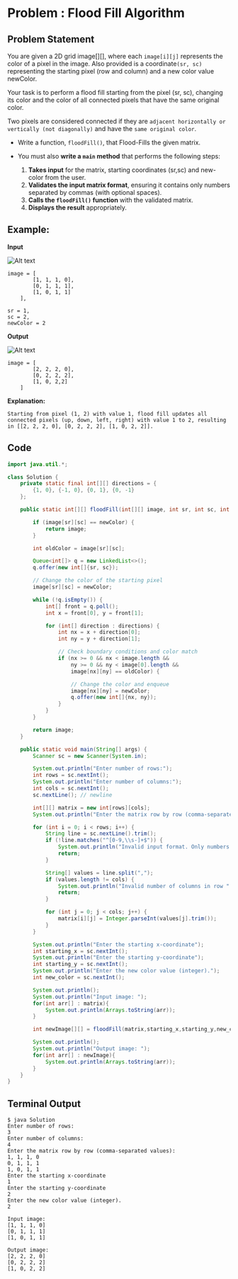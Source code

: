# Problem : Flood Fill Algorithm

## Problem Statement
You are given a 2D grid image[][], where each `image[i][j]` represents the color of a pixel in the image. Also provided is a coordinate`(sr, sc)` representing the starting pixel (row and column) and a new color value newColor.

Your task is to perform a flood fill starting from the pixel (sr, sc), changing its color and the color of all connected pixels that have the same original color. 

Two pixels are considered connected if they are `adjacent horizontally or vertically (not diagonally)` and have the `same original color`.

- Write a function, `floodFill()`, that Flood-Fills the given matrix.

- You must also **write a `main` method** that performs the following steps:

   1. **Takes input** for the matrix, starting coordinates (sr,sc) and new-color from the user.
   2. **Validates the input matrix format**, ensuring it contains only numbers separated by commas (with optional spaces).
   3. **Calls the `floodFill()` function** with the validated matrix.
   4. **Displays the result** appropriately.

## Example:
**Input**

![Alt text](https://media.geeksforgeeks.org/wp-content/uploads/20250411185458270414/111.webp "Input Image")
```
image = [
        [1, 1, 1, 0], 
        [0, 1, 1, 1], 
        [1, 0, 1, 1]
    ], 

sr = 1, 
sc = 2, 
newColor = 2
```

**Output**

![Alt text](https://media.geeksforgeeks.org/wp-content/uploads/20250411185456443739/222.webp "Input Image")

```
image = [
        [2, 2, 2, 0], 
        [0, 2, 2, 2], 
        [1, 0, 2,2]
    ] 
```
**Explanation:**
```
Starting from pixel (1, 2) with value 1, flood fill updates all connected pixels (up, down, left, right) with value 1 to 2, resulting in [[2, 2, 2, 0], [0, 2, 2, 2], [1, 0, 2, 2]].
```

## Code
```java
import java.util.*;

class Solution {
    private static final int[][] directions = {
        {1, 0}, {-1, 0}, {0, 1}, {0, -1}
    };

    public static int[][] floodFill(int[][] image, int sr, int sc, int newColor) {

        if (image[sr][sc] == newColor) {
            return image;
        }

        int oldColor = image[sr][sc];

        Queue<int[]> q = new LinkedList<>();
        q.offer(new int[]{sr, sc});

        // Change the color of the starting pixel
        image[sr][sc] = newColor;

        while (!q.isEmpty()) {
            int[] front = q.poll();
            int x = front[0], y = front[1];

            for (int[] direction : directions) {
                int nx = x + direction[0];
                int ny = y + direction[1];

                // Check boundary conditions and color match
                if (nx >= 0 && nx < image.length && 
                    ny >= 0 && ny < image[0].length && 
                    image[nx][ny] == oldColor) {

                    // Change the color and enqueue
                    image[nx][ny] = newColor;
                    q.offer(new int[]{nx, ny});
                }
            }
        }

        return image;
    }

    public static void main(String[] args) {
        Scanner sc = new Scanner(System.in);

        System.out.println("Enter number of rows:");
        int rows = sc.nextInt();
        System.out.println("Enter number of columns:");
        int cols = sc.nextInt();
        sc.nextLine(); // newline

        int[][] matrix = new int[rows][cols];
        System.out.println("Enter the matrix row by row (comma-separated values):");

        for (int i = 0; i < rows; i++) {
            String line = sc.nextLine().trim();
            if (!line.matches("^[0-9,\\s-]+$")) {
                System.out.println("Invalid input format. Only numbers and commas are allowed.");
                return;
            }

            String[] values = line.split(",");
            if (values.length != cols) {
                System.out.println("Invalid number of columns in row " + (i + 1));
                return;
            }

            for (int j = 0; j < cols; j++) {
                matrix[i][j] = Integer.parseInt(values[j].trim());
            }
        }

        System.out.println("Enter the starting x-coordinate");
        int starting_x = sc.nextInt(); 
        System.out.println("Enter the starting y-coordinate");
        int starting_y = sc.nextInt(); 
        System.out.println("Enter the new color value (integer).");
        int new_color = sc.nextInt(); 

        System.out.println();
        System.out.println("Input image: ");
        for(int arr[] : matrix){
            System.out.println(Arrays.toString(arr));
        }

        int newImage[][] = floodFill(matrix,starting_x,starting_y,new_color);

        System.out.println();
        System.out.println("Output image: ");
        for(int arr[] : newImage){
            System.out.println(Arrays.toString(arr));
        }
    }
}
```
## Terminal Output
```
$ java Solution
Enter number of rows:
3
Enter number of columns:
4
Enter the matrix row by row (comma-separated values):
1, 1, 1, 0
0, 1, 1, 1
1, 0, 1, 1
Enter the starting x-coordinate
1
Enter the starting y-coordinate
2
Enter the new color value (integer).
2

Input image:
[1, 1, 1, 0]
[0, 1, 1, 1]
[1, 0, 1, 1]

Output image:
[2, 2, 2, 0]
[0, 2, 2, 2]
[1, 0, 2, 2]
```

